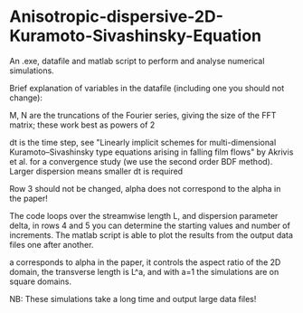 # Anisotropic-dispersive-2D-Kuramoto-Sivashinsky-Equation

An .exe, datafile and matlab script to perform and analyse numerical simulations.

Brief explanation of variables in the datafile (including one you should not change):

M, N are the truncations of the Fourier series, giving the size of the FFT matrix; these work best as powers of 2

dt is the time step, see "Linearly implicit schemes for multi-dimensional Kuramoto–Sivashinsky type equations arising in falling film flows" by Akrivis et al. for a convergence study (we use the second order BDF method). Larger dispersion means smaller dt is required

Row 3 should not be changed, alpha does not correspond to the alpha in the paper!

The code loops over the streamwise length L, and dispersion parameter delta, in rows 4 and 5 you can determine the starting values and number of increments. The matlab script is able to plot the results from the output data files one after another.

a corresponds to alpha in the paper, it controls the aspect ratio of the 2D domain, the transverse length is L^a, and with a=1 the simulations are on square domains.

NB: These simulations take a long time and output large data files!
